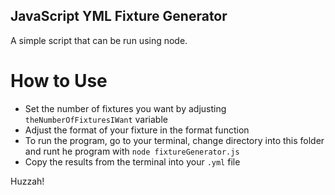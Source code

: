 ## JavaScript YML Fixture Generator

A simple script that can be run using node.

# How to Use

- Set the number of fixtures you want by adjusting `theNumberOfFixturesIWant` variable
- Adjust the format of your fixture in the format function
- To run the program, go to your terminal, change directory into this folder and runt he program with `node fixtureGenerator.js`
- Copy the results from the terminal into your `.yml` file

Huzzah!
